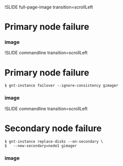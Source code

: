 !SLIDE full-page-image transition=scrollLeft

# Primary node failure #

### image ###

!SLIDE commandline transition=scrollLeft

# Primary node failure #

    $ gnt-instance failover --ignore-consistency gimager

### image ###

!SLIDE commandline transition=scrollLeft

# Secondary node failure #

    $ gnt-instance replace-disks --on-secondary \
    $   --new-secondary=node1 gimager

### image ###
